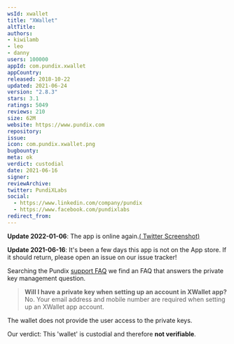 ```yaml
---
wsId: xwallet
title: "XWallet"
altTitle: 
authors:
- kiwilamb
- leo
- danny
users: 100000
appId: com.pundix.xwallet
appCountry: 
released: 2018-10-22
updated: 2021-06-24
version: "2.8.3"
stars: 3.1
ratings: 5049
reviews: 210
size: 62M
website: https://www.pundix.com
repository: 
issue: 
icon: com.pundix.xwallet.png
bugbounty: 
meta: ok
verdict: custodial
date: 2021-06-16
signer: 
reviewArchive:
twitter: PundiXLabs
social:
  - https://www.linkedin.com/company/pundix
  - https://www.facebook.com/pundixlabs
redirect_from:
---
```


**Update 2022-01-06**: The app is online again.[( Twitter Screenshot)](https://twitter.com/BitcoinWalletz/status/1479004151375822850)

**Update 2021-06-16**: It's been a few days this app is not on the App store. If
it should return, please open an issue on our issue tracker!

Searching the Pundix [support FAQ](https://support.pundix.com/) we find an FAQ that answers the private key management question.

> **Will I have a private key when setting up an account in XWallet app?**<br>
  No. Your email address and mobile number are required when setting up an XWallet app account.

The wallet does not provide the user access to the private keys.

Our verdict: This 'wallet' is custodial and therefore **not verifiable**.

